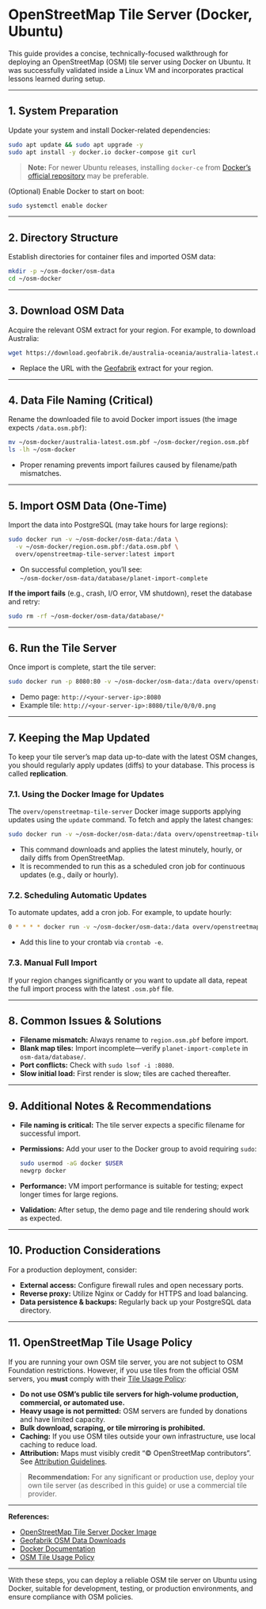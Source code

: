 # OpenStreetMap Tile Server (Docker, Ubuntu)

This guide provides a concise, technically-focused walkthrough for deploying an OpenStreetMap (OSM) tile server using Docker on Ubuntu. It was successfully validated inside a Linux VM and incorporates practical lessons learned during setup.

---

## 1. System Preparation

Update your system and install Docker-related dependencies:

```bash
sudo apt update && sudo apt upgrade -y
sudo apt install -y docker.io docker-compose git curl
```

> **Note:** For newer Ubuntu releases, installing `docker-ce` from [Docker’s official repository](https://docs.docker.com/engine/install/ubuntu/) may be preferable.

(Optional) Enable Docker to start on boot:

```bash
sudo systemctl enable docker
```

---

## 2. Directory Structure

Establish directories for container files and imported OSM data:

```bash
mkdir -p ~/osm-docker/osm-data
cd ~/osm-docker
```

---

## 3. Download OSM Data

Acquire the relevant OSM extract for your region. For example, to download Australia:

```bash
wget https://download.geofabrik.de/australia-oceania/australia-latest.osm.pbf -O ~/osm-docker/australia-latest.osm.pbf
```

- Replace the URL with the [Geofabrik](https://download.geofabrik.de/) extract for your region.

---

## 4. Data File Naming (Critical)

Rename the downloaded file to avoid Docker import issues (the image expects `/data.osm.pbf`):

```bash
mv ~/osm-docker/australia-latest.osm.pbf ~/osm-docker/region.osm.pbf
ls -lh ~/osm-docker
```

- Proper renaming prevents import failures caused by filename/path mismatches.

---

## 5. Import OSM Data (One-Time)

Import the data into PostgreSQL (may take hours for large regions):

```bash
sudo docker run -v ~/osm-docker/osm-data:/data \
  -v ~/osm-docker/region.osm.pbf:/data.osm.pbf \
  overv/openstreetmap-tile-server:latest import
```

- On successful completion, you’ll see:  
  `~/osm-docker/osm-data/database/planet-import-complete`

**If the import fails** (e.g., crash, I/O error, VM shutdown), reset the database and retry:

```bash
sudo rm -rf ~/osm-docker/osm-data/database/*
```

---

## 6. Run the Tile Server

Once import is complete, start the tile server:

```bash
sudo docker run -p 8080:80 -v ~/osm-docker/osm-data:/data overv/openstreetmap-tile-server:latest run
```

- Demo page: `http://<your-server-ip>:8080`
- Example tile: `http://<your-server-ip>:8080/tile/0/0/0.png`

---

## 7. Keeping the Map Updated

To keep your tile server’s map data up-to-date with the latest OSM changes, you should regularly apply updates (diffs) to your database. This process is called **replication**.

### 7.1. Using the Docker Image for Updates

The `overv/openstreetmap-tile-server` Docker image supports applying updates using the `update` command. To fetch and apply the latest changes:

```bash
sudo docker run -v ~/osm-docker/osm-data:/data overv/openstreetmap-tile-server:latest update
```

- This command downloads and applies the latest minutely, hourly, or daily diffs from OpenStreetMap.
- It is recommended to run this as a scheduled cron job for continuous updates (e.g., daily or hourly).

### 7.2. Scheduling Automatic Updates

To automate updates, add a cron job. For example, to update hourly:

```bash
0 * * * * docker run -v ~/osm-docker/osm-data:/data overv/openstreetmap-tile-server:latest update
```

- Add this line to your crontab via `crontab -e`.

### 7.3. Manual Full Import

If your region changes significantly or you want to update all data, repeat the full import process with the latest `.osm.pbf` file.

---

## 8. Common Issues & Solutions

- **Filename mismatch:** Always rename to `region.osm.pbf` before import.
- **Blank map tiles:** Import incomplete—verify `planet-import-complete` in `osm-data/database/`.
- **Port conflicts:** Check with `sudo lsof -i :8080`.
- **Slow initial load:** First render is slow; tiles are cached thereafter.

---

## 9. Additional Notes & Recommendations

- **File naming is critical:** The tile server expects a specific filename for successful import.
- **Permissions:** Add your user to the Docker group to avoid requiring `sudo`:

  ```bash
  sudo usermod -aG docker $USER
  newgrp docker
  ```

- **Performance:** VM import performance is suitable for testing; expect longer times for large regions.
- **Validation:** After setup, the demo page and tile rendering should work as expected.

---

## 10. Production Considerations

For a production deployment, consider:

- **External access:** Configure firewall rules and open necessary ports.
- **Reverse proxy:** Utilize Nginx or Caddy for HTTPS and load balancing.
- **Data persistence & backups:** Regularly back up your PostgreSQL data directory.

---

## 11. OpenStreetMap Tile Usage Policy

If you are running your own OSM tile server, you are not subject to OSM Foundation restrictions. However, if you use tiles from the official OSM servers, you **must** comply with their [Tile Usage Policy](https://operations.osmfoundation.org/policies/tiles/):

- **Do not use OSM’s public tile servers for high-volume production, commercial, or automated use.**
- **Heavy usage is not permitted:** OSM servers are funded by donations and have limited capacity.
- **Bulk download, scraping, or tile mirroring is prohibited.**
- **Caching:** If you use OSM tiles outside your own infrastructure, use local caching to reduce load.
- **Attribution:** Maps must visibly credit “© OpenStreetMap contributors”. See [Attribution Guidelines](https://www.openstreetmap.org/copyright).

> **Recommendation:** For any significant or production use, deploy your own tile server (as described in this guide) or use a commercial tile provider.

---

**References:**
- [OpenStreetMap Tile Server Docker Image](https://github.com/Overv/openstreetmap-tile-server)
- [Geofabrik OSM Data Downloads](https://download.geofabrik.de/)
- [Docker Documentation](https://docs.docker.com/)
- [OSM Tile Usage Policy](https://operations.osmfoundation.org/policies/tiles/)

---

With these steps, you can deploy a reliable OSM tile server on Ubuntu using Docker, suitable for development, testing, or production environments, and ensure compliance with OSM policies.
